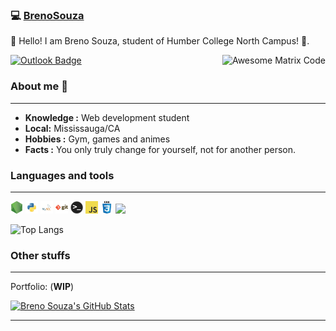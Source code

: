 ### 💻 [BrenoSouza](https://github.com/letscode24)

👋 Hello! I am Breno Souza, student of Humber College North Campus! 🚀. 

<img src = 'https://i.imgur.com/OOpRj.gif' alt = 'Awesome Matrix Code' align='right'/>

[![Outlook Badge](https://img.shields.io/badge/alef_sloan@hotmail.com-0078D4?style=for-the-badge&logo=microsoft-outlook&logoColor=white)](mailto:breno_jzph@hotmail.com)


### About me 🍃

----

-  **Knowledge :** Web development student
-  **Local:** Mississauga/CA
-  **Hobbies :** Gym, games and animes
-  **Facts :** You only truly change for yourself, not for another person.

### Languages and tools

----

<code><img height="20" src="https://raw.githubusercontent.com/github/explore/80688e429a7d4ef2fca1e82350fe8e3517d3494d/topics/nodejs/nodejs.png"></code>
<code><img height="20" src="https://raw.githubusercontent.com/github/explore/80688e429a7d4ef2fca1e82350fe8e3517d3494d/topics/python/python.png"></code>
<code><img height="20" src="https://raw.githubusercontent.com/github/explore/80688e429a7d4ef2fca1e82350fe8e3517d3494d/topics/mysql/mysql.png"></code>
<code><img height="20" src="https://raw.githubusercontent.com/github/explore/80688e429a7d4ef2fca1e82350fe8e3517d3494d/topics/git/git.png"></code>
<code><img height="20" src="https://raw.githubusercontent.com/github/explore/80688e429a7d4ef2fca1e82350fe8e3517d3494d/topics/terminal/terminal.png"></code>
<code><img height="20" src="https://raw.githubusercontent.com/github/explore/80688e429a7d4ef2fca1e82350fe8e3517d3494d/topics/javascript/javascript.png"></code>
<code><img height="20" src="https://raw.githubusercontent.com/github/explore/80688e429a7d4ef2fca1e82350fe8e3517d3494d/topics/css/css.png"></code>
<code><img src = 'https://github.com/MarikIshtar007/MarikIshtar007/blob/master/images/html.svg' width='20'/></code>

![Top Langs](https://github-readme-stats.vercel.app/api/top-langs/?username=letscode24&layout=compact&cache_seconds=14400)

### Other stuffs

----

Portfolio: (<b>WIP</b>)

[![Breno Souza's GitHub Stats](https://github-readme-stats.vercel.app/api?username=letscode24&count_private=true&cache_seconds=14400&show_icons=true&theme=radical)](https://github.com/letscode24)

----
